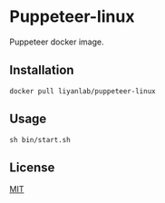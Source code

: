 # Puppeteer-linux

Puppeteer docker image.

## Installation

```
docker pull liyanlab/puppeteer-linux
```

## Usage

```
sh bin/start.sh
```

## License
[MIT](https://github.com/liyanly18/puppeteer-linux/blob/master/LICENSE)